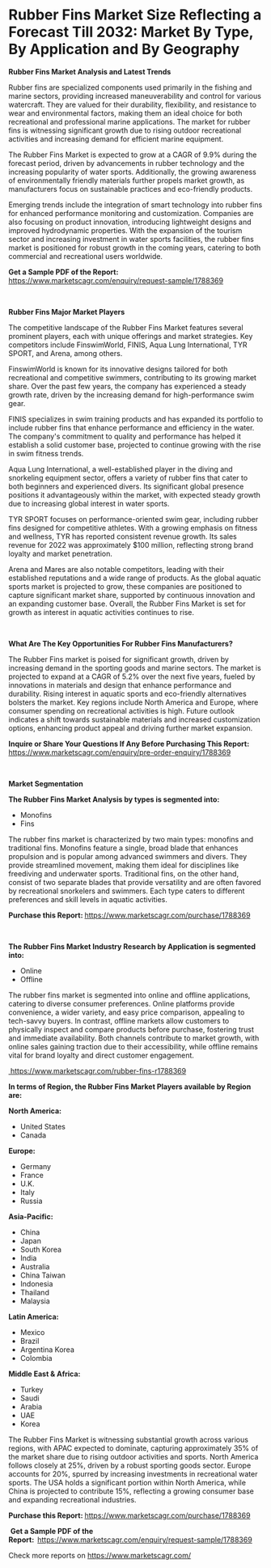 <p><h1>Rubber Fins Market Size Reflecting a Forecast Till 2032: Market By Type, By Application and By Geography</h1></p><p><strong>Rubber Fins Market Analysis and Latest Trends</strong></p>
<p><p>Rubber fins are specialized components used primarily in the fishing and marine sectors, providing increased maneuverability and control for various watercraft. They are valued for their durability, flexibility, and resistance to wear and environmental factors, making them an ideal choice for both recreational and professional marine applications. The market for rubber fins is witnessing significant growth due to rising outdoor recreational activities and increasing demand for efficient marine equipment.</p><p>The Rubber Fins Market is expected to grow at a CAGR of 9.9% during the forecast period, driven by advancements in rubber technology and the increasing popularity of water sports. Additionally, the growing awareness of environmentally friendly materials further propels market growth, as manufacturers focus on sustainable practices and eco-friendly products. </p><p>Emerging trends include the integration of smart technology into rubber fins for enhanced performance monitoring and customization. Companies are also focusing on product innovation, introducing lightweight designs and improved hydrodynamic properties. With the expansion of the tourism sector and increasing investment in water sports facilities, the rubber fins market is positioned for robust growth in the coming years, catering to both commercial and recreational users worldwide.</p></p>
<p><strong>Get a Sample PDF of the Report:&nbsp;</strong> <a href="https://www.marketscagr.com/enquiry/request-sample/1788369?utm_campaign=3442&utm_medium=2&utm_source=Github&utm_content=ia&utm_term=05042025&utm_id=rubber-fins">https://www.marketscagr.com/enquiry/request-sample/1788369</a></p>
<p>&nbsp;</p>
<p><strong>Rubber Fins Major Market Players</strong></p>
<p><p>The competitive landscape of the Rubber Fins Market features several prominent players, each with unique offerings and market strategies. Key competitors include FinswimWorld, FINIS, Aqua Lung International, TYR SPORT, and Arena, among others. </p><p>FinswimWorld is known for its innovative designs tailored for both recreational and competitive swimmers, contributing to its growing market share. Over the past few years, the company has experienced a steady growth rate, driven by the increasing demand for high-performance swim gear.</p><p>FINIS specializes in swim training products and has expanded its portfolio to include rubber fins that enhance performance and efficiency in the water. The company's commitment to quality and performance has helped it establish a solid customer base, projected to continue growing with the rise in swim fitness trends.</p><p>Aqua Lung International, a well-established player in the diving and snorkeling equipment sector, offers a variety of rubber fins that cater to both beginners and experienced divers. Its significant global presence positions it advantageously within the market, with expected steady growth due to increasing global interest in water sports.</p><p>TYR SPORT focuses on performance-oriented swim gear, including rubber fins designed for competitive athletes. With a growing emphasis on fitness and wellness, TYR has reported consistent revenue growth. Its sales revenue for 2022 was approximately $100 million, reflecting strong brand loyalty and market penetration.</p><p>Arena and Mares are also notable competitors, leading with their established reputations and a wide range of products. As the global aquatic sports market is projected to grow, these companies are positioned to capture significant market share, supported by continuous innovation and an expanding customer base. Overall, the Rubber Fins Market is set for growth as interest in aquatic activities continues to rise.</p></p>
<p>&nbsp;</p>
<p><strong>What Are The Key Opportunities For Rubber Fins Manufacturers?</strong></p>
<p><p>The Rubber Fins market is poised for significant growth, driven by increasing demand in the sporting goods and marine sectors. The market is projected to expand at a CAGR of 5.2% over the next five years, fueled by innovations in materials and design that enhance performance and durability. Rising interest in aquatic sports and eco-friendly alternatives bolsters the market. Key regions include North America and Europe, where consumer spending on recreational activities is high. Future outlook indicates a shift towards sustainable materials and increased customization options, enhancing product appeal and driving further market expansion.</p></p>
<p><strong>Inquire or Share Your Questions If Any Before Purchasing This Report:</strong> <a href="https://www.marketscagr.com/enquiry/pre-order-enquiry/1788369?utm_campaign=3442&utm_medium=2&utm_source=Github&utm_content=ia&utm_term=05042025&utm_id=rubber-fins">https://www.marketscagr.com/enquiry/pre-order-enquiry/1788369</a></p>
<p>&nbsp;</p>
<p><strong>Market Segmentation</strong></p>
<p><strong>The Rubber Fins Market Analysis by types is segmented into:</strong></p>
<p><ul><li>Monofins</li><li>Fins</li></ul></p>
<p><p>The rubber fins market is characterized by two main types: monofins and traditional fins. Monofins feature a single, broad blade that enhances propulsion and is popular among advanced swimmers and divers. They provide streamlined movement, making them ideal for disciplines like freediving and underwater sports. Traditional fins, on the other hand, consist of two separate blades that provide versatility and are often favored by recreational snorkelers and swimmers. Each type caters to different preferences and skill levels in aquatic activities.</p></p>
<p><strong>Purchase this Report:&nbsp;</strong><a href="https://www.marketscagr.com/purchase/1788369?utm_campaign=3442&utm_medium=2&utm_source=Github&utm_content=ia&utm_term=05042025&utm_id=rubber-fins">https://www.marketscagr.com/purchase/1788369</a></p>
<p>&nbsp;</p>
<p><strong>The Rubber Fins Market Industry Research by Application is segmented into:</strong></p>
<p><ul><li>Online</li><li>Offline</li></ul></p>
<p><p>The rubber fins market is segmented into online and offline applications, catering to diverse consumer preferences. Online platforms provide convenience, a wider variety, and easy price comparison, appealing to tech-savvy buyers. In contrast, offline markets allow customers to physically inspect and compare products before purchase, fostering trust and immediate availability. Both channels contribute to market growth, with online sales gaining traction due to their accessibility, while offline remains vital for brand loyalty and direct customer engagement.</p></p>
<p><a href="https://www.marketscagr.com/rubber-fins-r1788369?utm_campaign=3442&utm_medium=2&utm_source=Github&utm_content=ia&utm_term=05042025&utm_id=rubber-fins">&nbsp;https://www.marketscagr.com/rubber-fins-r1788369</a></p>
<p><strong>In terms of Region, the Rubber Fins Market Players available by Region are:</strong></p>
<p>
    <p> <strong> North America: </strong>
        <ul>
            <li>United States</li>
            <li>Canada</li>
        </ul>
        </p> 
    <p> <strong> Europe: </strong>
        <ul>
            <li>Germany</li>
            <li>France</li>
            <li>U.K.</li>
            <li>Italy</li>
            <li>Russia</li>
        </ul>
        </p> 
    <p> <strong> Asia-Pacific: </strong>
        <ul>
            <li>China</li>
            <li>Japan</li>
            <li>South Korea</li>
            <li>India</li>
            <li>Australia</li>
            <li>China Taiwan</li>
            <li>Indonesia</li>
            <li>Thailand</li>
            <li>Malaysia</li>
        </ul>
        </p> 
    <p> <strong> Latin America: </strong>
        <ul>
            <li>Mexico</li>
            <li>Brazil</li>
            <li>Argentina Korea</li>
            <li>Colombia</li>
        </ul>
        </p> 
    <p> <strong> Middle East & Africa: </strong>
        <ul>
            <li>Turkey</li>
            <li>Saudi</li>
            <li>Arabia</li>
            <li>UAE</li>
            <li>Korea</li>
        </ul>
    </p>
    </p>
<p><p>The Rubber Fins Market is witnessing substantial growth across various regions, with APAC expected to dominate, capturing approximately 35% of the market share due to rising outdoor activities and sports. North America follows closely at 25%, driven by a robust sporting goods sector. Europe accounts for 20%, spurred by increasing investments in recreational water sports. The USA holds a significant portion within North America, while China is projected to contribute 15%, reflecting a growing consumer base and expanding recreational industries.</p></p>
<p><strong>Purchase this Report: </strong><a href="https://www.marketscagr.com/purchase/1788369?utm_campaign=3442&utm_medium=2&utm_source=Github&utm_content=ia&utm_term=05042025&utm_id=rubber-fins">https://www.marketscagr.com/purchase/1788369</a></p>
<p>&nbsp;<strong>Get a Sample PDF of the Report:&nbsp;&nbsp;</strong><a href="https://www.marketscagr.com/enquiry/request-sample/1788369?utm_campaign=3442&utm_medium=2&utm_source=Github&utm_content=ia&utm_term=05042025&utm_id=rubber-fins">https://www.marketscagr.com/enquiry/request-sample/1788369</a></p>
<p><strong></strong></p>
<p>Check more reports on <a href="https://www.marketscagr.com/?utm_campaign=3442&utm_medium=2&utm_source=Github&utm_content=ia&utm_term=05042025&utm_id=rubber-fins">https://www.marketscagr.com/</a></p>